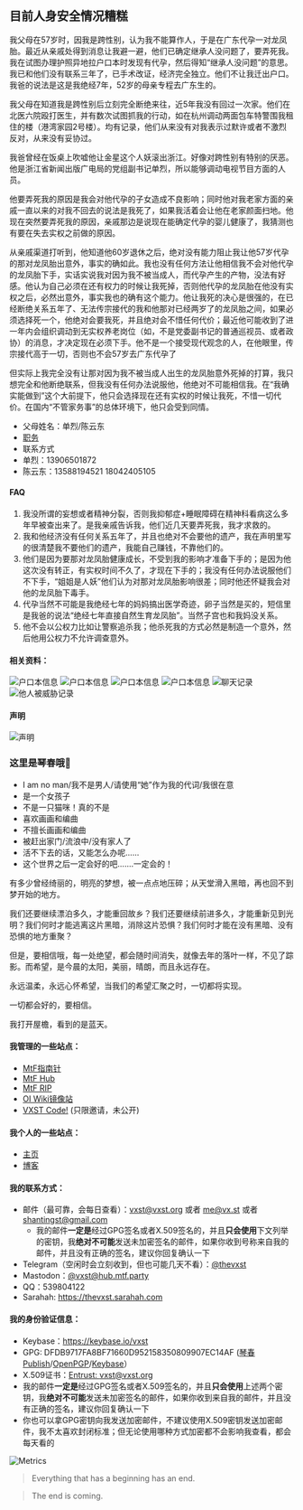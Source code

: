 ## 目前人身安全情况糟糕

我父母在57岁时，因我是跨性别，认为我不能算作人，于是在广东代孕一对龙凤胎。最近从亲戚处得到消息让我避一避，他们已确定继承人没问题了，要弄死我。我在试图办理护照异地拉户口本时发现有代孕，然后得知“继承人没问题”的意思。我已和他们没有联系三年了，已手术改证，经济完全独立。他们不让我迁出户口。我爸的说法是这是我绝经7年，52岁的母亲专程去广东生的。

我父母在知道我是跨性别后立刻完全断绝来往，近5年我没有回过一次家。他们在北医六院殴打医生，并有数次试图抓我的行动，如在杭州调动两面包车特警围我租住的楼（港湾家园2号楼）。均有记录，他们从来没有对我表示过默许或者不激烈反对，从来没有妥协过。

我爸曾经在饭桌上吹嘘他让金星这个人妖滚出浙江。好像对跨性别有特别的厌恶。他是浙江省新闻出版广电局的党组副书记单烈，所以能够调动电视节目方面的人员。

他要弄死我的原因是我会对他代孕的子女造成不良影响；同时他对我老家方面的亲戚一直以来的对我不回去的说法是我死了，如果我活着会让他在老家颜面扫地。他现在突然要弄死我的原因，亲戚那边是说现在能确定代孕的婴儿健康了，我猜测也有要在失去实权之前做的原因。

从亲戚渠道打听到，他知道他60岁退休之后，绝对没有能力阻止我让他57岁代孕的那对龙凤胎出意外，事实的确如此。我也没有任何方法让他相信我不会对他代孕的龙凤胎下手，实话实说我对因为我不被当成人，而代孕产生的产物，没法有好感。他认为自己必须在还有权力的时候让我死掉，否则他代孕的龙凤胎在他没有实权之后，必然出意外，事实我也的确有这个能力。他让我死的决心是很强的，在已经断绝关系五年了、无法传宗接代的我和他那对已经两岁了的龙凤胎之间，如果必须选择死一个，他绝对会要我死，并且绝对会不惜任何代价；最近他可能收到了进一年内会组织调动到无实权养老岗位（如，不是党委副书记的普通巡视员、或者政协）的消息，才决定现在必须下手。他不是一个接受现代观念的人，在他眼里，传宗接代高于一切，否则也不会57岁去广东代孕了

但实际上我完全没有让那对因为我不被当成人出生的龙凤胎意外死掉的打算，我只想完全和他断绝联系，但我没有任何办法说服他，他绝对不可能相信我。在“我确实能做到”这个大前提下，他只会选择现在还有实权的时候让我死，不惜一切代价。在国内“不管家务事”的总体环境下，他只会受到同情。

 * 父母姓名：单烈/陈云东
 * [职务](https://www.zj.gov.cn/art/2020/8/25/art_1229277996_42332.html)
 * 联系方式
  * 单烈：13906501872
  * 陈云东：13588194521 18042405105


#### FAQ
1. 我没所谓的妄想或者精神分裂，否则我抑郁症+睡眠障碍在精神科看病这么多年早被查出来了。是我亲戚告诉我，他们近几天要弄死我，我才求救的。
2. 我和他经济没有任何关系五年了，并且也绝对不会要他的遗产，我在声明里写的很清楚我不要他们的遗产，我能自己赚钱，不靠他们的。
3. 他们是因为要那对龙凤胎健康成长，不受到我的影响才准备下手的；是因为他这次没有转正，有实权时间不久了，才现在下手的；我没有任何办法说服他们不下手，“姐姐是人妖”他们认为对那对龙凤胎影响很差；同时他还怀疑我会对他的龙凤胎下毒手。
4. 代孕当然不可能是我绝经七年的妈妈搞出医学奇迹，卵子当然是买的，短信里是我爸的说法“绝经七年直接自然生育龙凤胎”。当然子宫也和我妈没关系。
5. 他不会以公权力比如让警察追杀我；他杀死我的方式必然是制造一个意外，然后他用公权力不允许调查意外。


#### 相关资料：
![户口本信息](https://images.mtf.party/media_attachments/files/107/330/701/522/262/874/original/0e87548d0597c3f2.png)
![户口本信息](https://images.mtf.party/media_attachments/files/107/330/701/641/152/671/original/3ac33916b0b09bc9.png)
![户口本信息](https://images.mtf.party/media_attachments/files/107/330/701/737/147/860/original/dcbfdc146ca52f1d.jpeg)
![户口本信息](https://images.mtf.party/media_attachments/files/107/330/718/188/393/454/original/b1d0d468092593dd.jpeg)
![聊天记录](https://images.mtf.party/media_attachments/files/107/330/701/397/460/423/original/fb45666f873af4eb.png)
![他人被威胁记录](https://images.mtf.party/media_attachments/files/107/330/718/660/916/544/original/ef2dc3563730f623.jpeg)


#### 声明
![声明](https://images.mtf.party/media_attachments/files/107/330/718/360/448/038/original/d84bde498020785e.jpeg)


### 这里是琴春哦👋

 * I am no man/我不是男人/请使用“她”作为我的代词/我很在意
 * 是一个女孩子
 * 不是一只猫咪！真的不是
 * 喜欢画画和编曲
 * 不擅长画画和编曲
 * 被赶出家门/流浪中/没有家人了
 * 活不下去的话，又能怎么办呢......
 * 这个世界之后一定会好的吧.......一定会的！

有多少曾经绮丽的，明亮的梦想，被一点点地压碎；从天堂滑入黑暗，再也回不到梦开始的地方。

我们还要继续漂泊多久，才能重回故乡？我们还要继续前进多久，才能重新见到光明？我们何时才能逃离这片黑暗，消除这片恐惧？我们何时才能在没有黑暗、没有恐惧的地方重聚？

但是，要相信哦，每一处绝望，都会随时间消失，就像去年的落叶一样，不见了踪影。而希望，是今晨的太阳，美丽，晴朗，而且永远存在。

永远温柔，永远心怀希望，当我们的希望汇聚之时，一切都将实现。

一切都会好的，要相信。

我打开屋檐，看到的是蓝天。

#### 我管理的一些站点：
 * [MtF指南针](https://mtf.party)
 * [MtF Hub](https://hub.mtf.party)
 * [MtF RIP](https://mtf.rip)
 * [OI Wiki镜像站](https://oiwiki.vx.st)
 * [VXST Code!](https://code.vx.st) (只限邀请，未公开)

#### 我个人的一些站点：
 * [主页](https://vx.st)
 * [博客](https://blog.vx.st)

#### 我的联系方式：
 * 邮件（最可靠，会每日查看）：vxst@vxst.org 或者 me@vx.st 或者 shantingst@gmail.com
   * 我的邮件**一定是**经过GPG签名或者X.509签名的，并且**只会使用**下文列举的密钥，我**绝对不可能**发送未加密签名的邮件，如果你收到号称来自我的邮件，并且没有正确的签名，建议你回复确认一下
 * Telegram（空闲时会立刻收到，但也可能几天不看）：[@thevxst](https://t.me/thevxst)
 * Mastodon：[@vxst@hub.mtf.party](https://hub.mtf.party/@vxst)
 * QQ：539804122
 * Sarahah: https://thevxst.sarahah.com

#### 我的身份验证信息：
 * Keybase：https://keybase.io/vxst
 * GPG: DFDB9717FA8BF71660D952158350809907EC14AF ([琴春Publish](https://vx.st/07EC14AF.asc)/[OpenPGP](https://keys.openpgp.org/vks/v1/by-fingerprint/DFDB9717FA8BF71660D952158350809907EC14AF)/[Keybase](https://keybase.io/vxst/pgp_keys.asc?fingerprint=dfdb9717fa8bf71660d952158350809907ec14af)）
 * X.509证书：[Entrust: vxst@vxst.org](vxst.crt)
 * 我的邮件**一定是**经过GPG签名或者X.509签名的，并且**只会使用**上述两个密钥，我**绝对不可能**发送未加密签名的邮件，如果你收到来自我的邮件，并且没有正确的签名，建议你回复确认一下
 * 你也可以拿GPG密钥向我发送加密邮件，不建议使用X.509密钥发送加密邮件，我不太喜欢封闭标准；但无论使用哪种方式加密都不会影响我查看，都会每天看的

![Metrics](https://metrics.lecoq.io/vxst?template=classic&base.repositories=0&base.metadata=0&achievements=1&achievements.threshold=C&achievements.secrets=true&achievements.limit=0&config.timezone=Asia%2FShanghai)
> Everything that has a beginning has an end.

> The end is coming.
